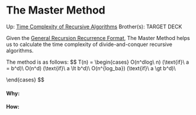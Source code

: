 # The Master Method

Up: [Time Complexity of Recursive Algorithms](time_complexity_of_recursive_algorithms)
Brother(s):
TARGET DECK

Given the [General Recursion Recurrence Format](general_recursion_recurrence_format), The Master Method helps us to calculate the time complexity of divide-and-conquer recursive algorithms.

The method is as follows:
$$ T(n) = \begin{cases} 
O(n^dlog\ n) (\text{if}\ a = b^d)\\
O(n^d) (\text{if}\ a \lt b^d)\\
O(n^{log_ba}) (\text{if}\ a \gt b^d)\\


\end{cases} $$




































#### Why:
#### How:









